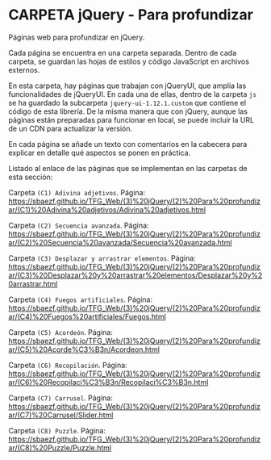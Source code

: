 ﻿# CARPETA jQuery - Para profundizar
Páginas web para profundizar en jQuery.

Cada página se encuentra en una carpeta separada. Dentro de cada carpeta, se guardan las hojas de estilos y código JavaScript en archivos externos.

En esta carpeta, hay páginas que trabajan con jQueryUI, que amplia las funcionalidades de jQueryUI. En cada una de ellas, dentro de la carpeta `js` se ha guardado la subcarpeta `jquery-ui-1.12.1.custom` que contiene el código de esta librería. De la misma manera que con jQuery, aunque las páginas están preparadas para funcionar en local, se puede incluir la URL de un CDN para actualizar la versión. 

En cada página se añade un texto con comentarios en la cabecera para explicar en detalle qué aspectos se ponen en práctica.

Listado al enlace de las páginas que se implementan en las carpetas de esta sección:

Carpeta `(C1) Adivina adjetivos`. Página: https://sbaezf.github.io/TFG_Web/(3)%20jQuery/(2)%20Para%20profundizar/(C1)%20Adivina%20adjetivos/Adivina%20adjetivos.html				

Carpeta `(C2) Secuencia avanzada`. Página: https://sbaezf.github.io/TFG_Web/(3)%20jQuery/(2)%20Para%20profundizar/(C2)%20Secuencia%20avanzada/Secuencia%20avanzada.html				

Carpeta `(C3) Desplazar y arrastrar elementos`. Página: https://sbaezf.github.io/TFG_Web/(3)%20jQuery/(2)%20Para%20profundizar/(C3)%20Desplazar%20y%20arrastrar%20elementos/Desplazar%20y%20arrastrar.html

Carpeta `(C4) Fuegos artificiales`. Página: https://sbaezf.github.io/TFG_Web/(3)%20jQuery/(2)%20Para%20profundizar/(C4)%20Fuegos%20artificiales/Fuegos.html

Carpeta `(C5) Acordeón`. Página: https://sbaezf.github.io/TFG_Web/(3)%20jQuery/(2)%20Para%20profundizar/(C5)%20Acorde%C3%B3n/Acordeon.html

Carpeta `(C6) Recopilación`. Página: https://sbaezf.github.io/TFG_Web/(3)%20jQuery/(2)%20Para%20profundizar/(C6)%20Recopilaci%C3%B3n/Recopilaci%C3%B3n.html

Carpeta `(C7) Carrusel`. Página:	https://sbaezf.github.io/TFG_Web/(3)%20jQuery/(2)%20Para%20profundizar/(C7)%20Carrusel/Slider.html

Carpeta `(C8) Puzzle`. Página: https://sbaezf.github.io/TFG_Web/(3)%20jQuery/(2)%20Para%20profundizar/(C8)%20Puzzle/Puzzle.html

